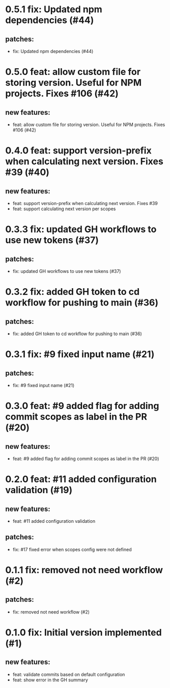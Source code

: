 # 0.5.1 fix: Updated npm dependencies (#44)

## patches:
* fix: Updated npm dependencies (#44)

# 0.5.0 feat: allow custom file for storing version. Useful for NPM projects. Fixes #106 (#42)

## new features:
* feat: allow custom file for storing version. Useful for NPM projects. Fixes #106 (#42)

# 0.4.0 feat: support version-prefix when calculating next version. Fixes #39 (#40)

## new features:
* feat: support version-prefix when calculating next version. Fixes #39
* feat: support calculating next version per scopes

# 0.3.3 fix: updated GH workflows to use new tokens (#37)

## patches:
* fix: updated GH workflows to use new tokens (#37)

# 0.3.2 fix: added GH token to cd workflow for pushing to main (#36)

## patches:
* fix: added GH token to cd workflow for pushing to main (#36)

# 0.3.1 fix: #9 fixed input name (#21)

## patches:
* fix: #9 fixed input name (#21)

# 0.3.0 feat: #9 added flag for adding commit scopes as label in the PR (#20)

## new features:
* feat: #9 added flag for adding commit scopes as label in the PR (#20)

# 0.2.0 feat: #11 added configuration validation (#19)

## new features:
* feat: #11 added configuration validation
## patches:
* fix: #17 fixed error when scopes config were not defined

# 0.1.1 fix: removed not need workflow (#2)

## patches:
* fix: removed not need workflow (#2)

# 0.1.0 fix: Initial version implemented (#1)

## new features:
* feat: validate commits based on default configuration
* feat: show error in the GH summary

